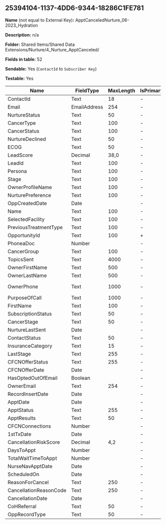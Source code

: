 ## 25394104-1137-4DD6-9344-18286C1FE781

**Name** (not equal to External Key)**:** ApptCanceledNurture_06-2023_Hydration

**Description:** n/a

**Folder:** Shared Items/Shared Data Extensions/Nurture/4_Nurture_ApptCanceled/

**Fields in table:** 52

**Sendable:** Yes (`ContactId` to `Subscriber Key`)

**Testable:** Yes

| Name | FieldType | MaxLength | IsPrimaryKey | IsNullable | DefaultValue |
| --- | --- | --- | --- | --- | --- |
| ContactId | Text | 18 | - | - |  |
| Email | EmailAddress | 254 | - | + |  |
| NurtureStatus | Text | 50 | - | + |  |
| CancerType | Text | 100 | - | + |  |
| CancerStatus | Text | 100 | - | + |  |
| NurtureDeclined | Text | 50 | - | + |  |
| ECOG | Text | 50 | - | + |  |
| LeadScore | Decimal | 38,0 | - | + |  |
| LeadId | Text | 100 | - | + |  |
| Persona | Text | 100 | - | + |  |
| Stage | Text | 100 | - | + |  |
| OwnerProfileName | Text | 100 | - | + |  |
| NurturePreference | Text | 100 | - | + |  |
| OppCreatedDate | Date |  | - | + |  |
| Name | Text | 100 | - | + |  |
| SelectedFacility | Text | 100 | - | + |  |
| PreviousTreatmentType | Text | 100 | - | + |  |
| OpportunityId | Text | 100 | + | - |  |
| PhoneaDoc | Number |  | - | + |  |
| CancerGroup | Text | 100 | - | + |  |
| TopicsSent | Text | 4000 | - | + |  |
| OwnerFirstName | Text | 500 | - | + |  |
| OwnerLastName | Text | 500 | - | + |  |
| OwnerPhone | Text | 1000 | - | + | 800-204-8900 |
| PurposeOfCall | Text | 1000 | - | + |  |
| FirstName | Text | 100 | - | + |  |
| SubscriptionStatus | Text | 50 | - | + |  |
| CancerStage | Text | 50 | - | + |  |
| NurtureLastSent | Date |  | - | + |  |
| ContactStatus | Text | 50 | - | + |  |
| InsuranceCategory | Text | 15 | - | + |  |
| LastStage | Text | 255 | - | + |  |
| CFCNOfferStatus | Text | 255 | - | + |  |
| CFCNOfferDate | Date |  | - | + |  |
| HasOptedOutOfEmail | Boolean |  | - | + |  |
| OwnerEmail | Text | 254 | - | + |  |
| RecordInsertDate | Date |  | - | + | GetDate() |
| ApptDate | Date |  | - | + |  |
| ApptStatus | Text | 255 | - | + |  |
| ApptResults | Text | 50 | - | + |  |
| CFCNConnections | Number |  | - | + |  |
| 1stTxDate | Date |  | - | + |  |
| CancellationRiskScore | Decimal | 4,2 | - | + |  |
| DaysToAppt | Number |  | - | + |  |
| TotalWaitTimeToAppt | Number |  | - | + |  |
| NurseNavApptDate | Date |  | - | + |  |
| ScheduledOn | Date |  | - | + |  |
| ReasonForCancel | Text | 250 | - | + |  |
| CancellationReasonCode | Text | 250 | - | + |  |
| CancellationDate | Date |  | - | + |  |
| CoHReferral | Text | 50 | - | + |  |
| OppRecordType | Text | 50 | - | + |  |
